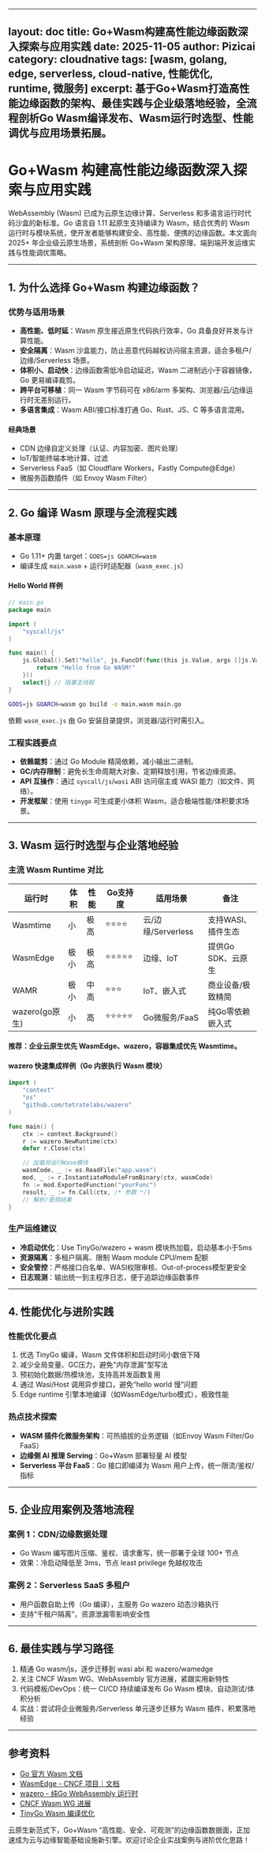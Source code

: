 


---
layout: doc
title: Go+Wasm构建高性能边缘函数深入探索与应用实践
date: 2025-11-05
author: Pizicai
category: cloudnative
tags: [wasm, golang, edge, serverless, cloud-native, 性能优化, runtime, 微服务]
excerpt: 基于Go+Wasm打造高性能边缘函数的架构、最佳实践与企业级落地经验，全流程剖析Go Wasm编译发布、Wasm运行时选型、性能调优与应用场景拓展。
---

# Go+Wasm 构建高性能边缘函数深入探索与应用实践

WebAssembly (Wasm) 已成为云原生边缘计算、Serverless 和多语言运行时代码沙盒的新标准。Go 语言自 1.11 起原生支持编译为 Wasm，结合优秀的 Wasm 运行时与模块系统，使开发者能够构建安全、高性能、便携的边缘函数。本文面向 2025+ 年企业级云原生场景，系统剖析 Go+Wasm 架构原理、端到端开发运维实践与性能调优策略。

---

## 1. 为什么选择 Go+Wasm 构建边缘函数？

### 优势与适用场景

- **高性能、低时延**：Wasm 原生接近原生代码执行效率，Go 具备良好并发与计算性能。
- **安全隔离**：Wasm 沙盒能力，防止恶意代码越权访问宿主资源，适合多租户/边缘/Serverless 场景。
- **体积小、启动快**：边缘函数需低冷启动延迟，Wasm 二进制远小于容器镜像，Go 更易编译裁剪。
- **跨平台可移植**：同一 Wasm 字节码可在 x86/arm 多架构、浏览器/云/边缘运行时无差别运行。
- **多语言集成**：Wasm ABI/接口标准打通 Go、Rust、JS、C 等多语言混用。

#### 经典场景
- CDN 边缘自定义处理（认证、内容加密、图片处理）
- IoT/智能终端本地计算、过滤
- Serverless FaaS（如 Cloudflare Workers，Fastly Compute@Edge）
- 微服务函数插件（如 Envoy Wasm Filter）

---

## 2. Go 编译 Wasm 原理与全流程实践

### 基本原理
- Go 1.11+ 内置 target：`GOOS=js GOARCH=wasm`
- 编译生成 `main.wasm` + 运行时适配器（`wasm_exec.js`）

#### Hello World 样例

```go
// main.go
package main

import (
    "syscall/js"
)

func main() {
    js.Global().Set("hello", js.FuncOf(func(this js.Value, args []js.Value) interface{} {
        return "Hello from Go WASM!"
    }))
    select{} // 阻塞主线程
}
```

```bash
GOOS=js GOARCH=wasm go build -o main.wasm main.go
```
依赖 `wasm_exec.js` 由 Go 安装目录提供，浏览器/运行时需引入。

### 工程实践要点

- **依赖裁剪**：通过 Go Module 精简依赖，减小输出二进制。
- **GC/内存限制**：避免长生命周期大对象、定期释放引用，节省边缘资源。
- **API 互操作**：通过 `syscall/js`/`wasi` ABI 访问宿主或 WASI 能力（如文件、网络）。
- **开发框架**：使用 `tinygo` 可生成更小体积 Wasm，适合极端性能/体积要求场景。

---

## 3. Wasm 运行时选型与企业落地经验

### 主流 Wasm Runtime 对比

| 运行时         | 体积   | 性能     | Go支持度 | 适用场景           | 备注                 |
|----------------|-------|---------|----------|--------------------|----------------------|
| Wasmtime       | 小    | 极高    | ⭐⭐⭐⭐     | 云/边缘/Serverless | 支持WASI、插件生态   |
| WasmEdge       | 极小  | 极高    | ⭐⭐⭐⭐⭐    | 边缘、IoT          | 提供Go SDK、云原生   |
| WAMR           | 极小  | 中高    | ⭐⭐⭐      | IoT、嵌入式        | 商业设备/极致精简    |
| wazero(go原生) | 小    | 高      | ⭐⭐⭐⭐⭐    | Go微服务/FaaS      | 纯Go零依赖嵌入式     |

#### 推荐：企业云原生优先 WasmEdge、wazero，容器集成优先 Wasmtime。

#### wazero 快速集成样例（Go 内嵌执行 Wasm 模块）

```go
import (
    "context"
    "os"
    "github.com/tetratelabs/wazero"
)

func main() {
    ctx := context.Background()
    r := wazero.NewRuntime(ctx)
    defer r.Close(ctx)

    // 加载并运行Wasm模块
    wasmCode, _ := os.ReadFile("app.wasm")
    mod, _ := r.InstantiateModuleFromBinary(ctx, wasmCode)
    fn := mod.ExportedFunction("yourFunc")
    result, _ := fn.Call(ctx, /* 参数 */)
    // 解析/使用结果
}
```

### 生产运维建议

- **冷启动优化**：Use TinyGo/wazero + wasm 模块热加载，启动基本小于5ms
- **资源隔离**：多租户隔离、限制 Wasm module CPU/mem 配额
- **安全管控**：严格接口白名单、WASI权限审核、Out-of-process模型更安全
- **日志观测**：输出统一到主程序日志，便于追踪边缘函数事件

---

## 4. 性能优化与进阶实践

### 性能优化要点

1. 优选 TinyGo 编译，Wasm 文件体积和启动时间小数倍下降
2. 减少全局变量、GC压力，避免"内存泄漏"型写法
3. 预初始化数据/热模块池，支持高并发函数复用
4. 通过 Wasi/Host 调用异步接口，避免“hello world 慢”问题
5. Edge runtime 引擎本地编译（如WasmEdge/turbo模式），极致性能

### 热点技术探索

- **WASM 插件化微服务架构**：可热插拔的业务逻辑（如Envoy Wasm Filter/Go FaaS）
- **边缘侧 AI 推理 Serving**：Go+Wasm 部署轻量 AI 模型
- **Serverless 平台 FaaS**：Go 接口即编译为 Wasm 用户上传，统一限流/鉴权/指标

---

## 5. 企业应用案例及落地流程

### 案例 1：CDN/边缘数据处理
- Go Wasm 编写图片压缩、鉴权、请求重写，统一部署于全球 100+ 节点
- 效果：冷启动降低至 3ms，节点 least privilege 免越权攻击

### 案例 2：Serverless SaaS 多租户
- 用户函数自助上传（Go 编译），主服务 Go wazero 动态沙箱执行
- 支持“千租户隔离”，资源泄漏零影响安全性

---

## 6. 最佳实践与学习路径

1. 精通 Go wasm/js，逐步迁移到 wasi abi 和 wazero/wamedge
2. 关注 CNCF Wasm WG、WebAssembly 官方进展，紧跟实用新特性
3. 代码模板/DevOps：统一 CI/CD 持续编译发布 Go Wasm 模块、自动测试/体积分析
4. 实战：尝试将企业微服务/Serverless 单元逐步迁移为 Wasm 插件，积累落地经验

---

## 参考资料

- [Go 官方 Wasm 文档](https://golang.org/doc/webassembly/)
- [WasmEdge - CNCF 项目｜文档](https://wasmedge.org/docs/)
- [wazero - 纯Go WebAssembly 运行时](https://wazero.io/)
- [CNCF Wasm WG 进展](https://github.com/cncf/wasm-wg)
- [TinyGo Wasm 编译优化](https://tinygo.org/)

云原生新范式下，Go+Wasm “高性能、安全、可观测”的边缘函数数据面，正加速成为云与边缘智能基础设施新引擎。欢迎讨论企业实战案例与进阶优化思路！

